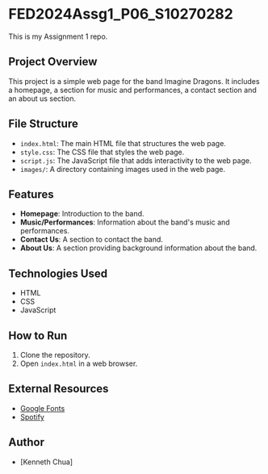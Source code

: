 # FED2024Assg1_P06_S10270282

This is my Assignment 1 repo.

## Project Overview

This project is a simple web page for the band Imagine Dragons. It includes a homepage, a section for music and performances, a contact section and an about us section.

## File Structure

- `index.html`: The main HTML file that structures the web page.
- `style.css`: The CSS file that styles the web page.
- `script.js`: The JavaScript file that adds interactivity to the web page.
- `images/`: A directory containing images used in the web page.

## Features

- **Homepage**: Introduction to the band.
- **Music/Performances**: Information about the band's music and performances.
- **Contact Us**: A section to contact the band.
- **About Us**: A section providing background information about the band.

## Technologies Used

- HTML
- CSS
- JavaScript

## How to Run

1. Clone the repository.
2. Open `index.html` in a web browser.

## External Resources

- [Google Fonts](https://fonts.google.com/)
- [Spotify](https://open.spotify.com/artist/53XhwfbYqKCa1cC15pYq2q)

## Author

- [Kenneth Chua]
